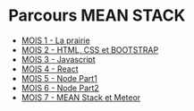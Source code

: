 # Parcours MEAN STACK

* [MOIS 1 - La prairie](https://github.com/tonytiratay/parcours-mean-stack/blob/master/NEWPRAIRIE.md)
* [MOIS 2 - HTML, CSS et BOOTSTRAP](https://github.com/tonytiratay/parcours-mean-stack/blob/master/HTML.md)
* [MOIS 3 - Javascript](https://github.com/tonytiratay/parcours-mean-stack/blob/master/JAVASCRIPT.md)
* [MOIS 4 - React](https://github.com/tonytiratay/parcours-mean-stack/blob/master/react.md)
* [MOIS 5 - Node Part1](https://github.com/tonytiratay/parcours-mean-stack/blob/master/NODEJS-PART1.md)
* [MOIS 6 - Node Part2](https://github.com/tonytiratay/parcours-mean-stack/blob/master/NODEJS-PART2.md)
* [MOIS 7 - MEAN Stack et Meteor](https://github.com/tonytiratay/parcours-mean-stack/blob/master/MEANSTACK-ET-METEOR.md)









